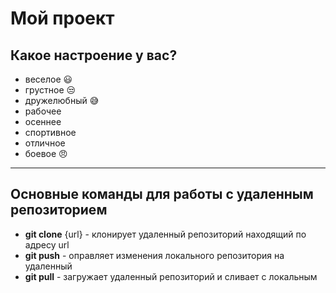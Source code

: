 # Мой проект

## Какое настроение у вас?
* веселое :smiley:
* грустное :unamused:
* дружелюбный :sweat_smile:
* рабочее
* осеннее
* спортивное
* отличное 
* боевое :angry:

---
## Основные команды для работы с удаленным репозиторием
* __git clone__ {url} - клонирует удаленный репозиторий находящий по адресу url 
* __git push__ - оправляет изменения локального репозитория на удаленный
* __git pull__ - загружает удаленный репозиторий и сливает с локальным